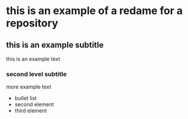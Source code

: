 # this is an example of a redame for a repository
## this is an example subtitle
this is an example text
### second level subtitle
more example text
- bullet list
- second element
- third element
